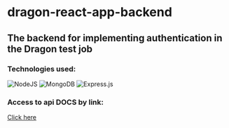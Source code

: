 # dragon-react-app-backend
## The backend for implementing authentication in the Dragon test job

### Technologies used:

![NodeJS](https://img.shields.io/badge/node.js-6DA55F?style=for-the-badge&logo=node.js&logoColor=white)
![MongoDB](https://img.shields.io/badge/MongoDB-%234ea94b.svg?style=for-the-badge&logo=mongodb&logoColor=white)
![Express.js](https://img.shields.io/badge/express.js-%23404d59.svg?style=for-the-badge&logo=express&logoColor=%2361DAFB)

### Access to api DOCS by link:
<a href="https://serene-inlet-87913.herokuapp.com/api/api-docs">Click here</a>
